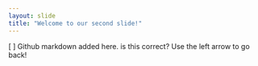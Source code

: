 ```yaml
---
layout: slide
title: "Welcome to our second slide!"
---
```

[ ] Github markdown added here.  is this correct?
Use the left arrow to go back!
